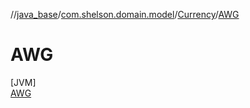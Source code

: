 //[java_base](../../../../index.md)/[com.shelson.domain.model](../../index.md)/[Currency](../index.md)/[AWG](index.md)

# AWG

[JVM]\
[AWG](index.md)
